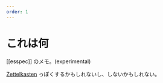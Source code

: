 ```yaml
---
order: 1
---
```


# これは何

[[esspec]] のメモ。(experimental)

[Zettelkasten](https://en.wikipedia.org/wiki/Zettelkasten) っぽくするかもしれないし、しないかもしれない。